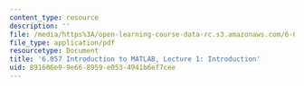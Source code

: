 ```yaml
---
content_type: resource
description: ''
file: /media/https%3A/open-learning-course-data-rc.s3.amazonaws.com/6-057-introduction-to-matlab-january-iap-2019/891606e99e668959e0534941b6ef7cee_MIT6_057IAP19_lec1.pdf
file_type: application/pdf
resourcetype: Document
title: '6.057 Introduction to MATLAB, Lecture 1: Introduction'
uid: 891606e9-9e66-8959-e053-4941b6ef7cee
---
```

